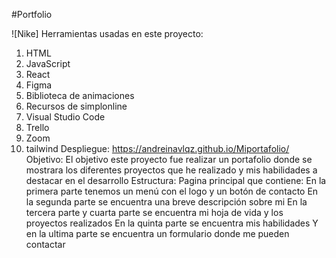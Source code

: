 #Portfolio 

![Nike]
Herramientas usadas en este proyecto:
1.	HTML
2.	JavaScript
3.	React
4.	Figma
5.	Biblioteca de animaciones
6.	Recursos de simplonline
7.	Visual Studio Code
8.	Trello
9.	Zoom
10.	tailwind
Despliegue:  https://andreinavlqz.github.io/Miportafolio/
Objetivo: El objetivo este proyecto fue realizar un portafolio donde se mostrara los diferentes proyectos que he realizado y mis habilidades a destacar en el desarrollo
Estructura: Pagina principal que contiene:
En la primera parte tenemos un menú con el logo y un botón de contacto
En la segunda parte se encuentra una breve descripción sobre mi 
En la tercera parte y cuarta parte se encuentra mi hoja de vida y los proyectos realizados 
En la quinta parte se encuentra mis habilidades 
Y en la ultima parte se encuentra un formulario donde me pueden contactar 



